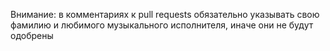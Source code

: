 Внимание: в комментариях к pull requests обязательно указывать свою фамилию и любимого музыкального исполнителя, иначе они не будут одобрены
